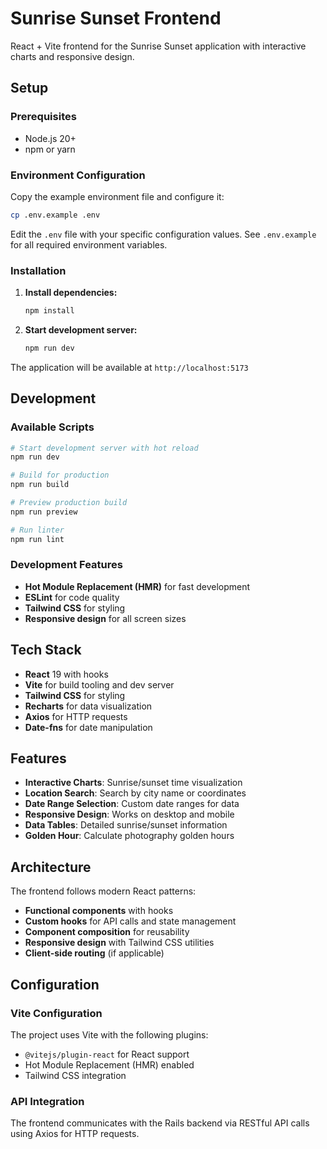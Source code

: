 # Sunrise Sunset Frontend

React + Vite frontend for the Sunrise Sunset application with interactive charts and responsive design.

## Setup

### Prerequisites
- Node.js 20+
- npm or yarn

### Environment Configuration

Copy the example environment file and configure it:
```bash
cp .env.example .env
```

Edit the `.env` file with your specific configuration values. See `.env.example` for all required environment variables.

### Installation

1. **Install dependencies:**
   ```bash
   npm install
   ```

2. **Start development server:**
   ```bash
   npm run dev
   ```

The application will be available at `http://localhost:5173`

## Development

### Available Scripts

```bash
# Start development server with hot reload
npm run dev

# Build for production
npm run build

# Preview production build
npm run preview

# Run linter
npm run lint
```

### Development Features

- **Hot Module Replacement (HMR)** for fast development
- **ESLint** for code quality
- **Tailwind CSS** for styling
- **Responsive design** for all screen sizes

## Tech Stack

- **React** 19 with hooks
- **Vite** for build tooling and dev server
- **Tailwind CSS** for styling
- **Recharts** for data visualization
- **Axios** for HTTP requests
- **Date-fns** for date manipulation

## Features

- **Interactive Charts**: Sunrise/sunset time visualization
- **Location Search**: Search by city name or coordinates  
- **Date Range Selection**: Custom date ranges for data
- **Responsive Design**: Works on desktop and mobile
- **Data Tables**: Detailed sunrise/sunset information
- **Golden Hour**: Calculate photography golden hours

## Architecture

The frontend follows modern React patterns:
- **Functional components** with hooks
- **Custom hooks** for API calls and state management
- **Component composition** for reusability
- **Responsive design** with Tailwind CSS utilities
- **Client-side routing** (if applicable)

## Configuration

### Vite Configuration
The project uses Vite with the following plugins:
- `@vitejs/plugin-react` for React support
- Hot Module Replacement (HMR) enabled
- Tailwind CSS integration

### API Integration
The frontend communicates with the Rails backend via RESTful API calls using Axios for HTTP requests.
